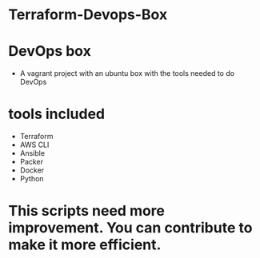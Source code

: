 # Terraform-Devops-Box
# DevOps box
* A vagrant project with an ubuntu box with the tools needed to do DevOps

# tools included
* Terraform
* AWS CLI
* Ansible
* Packer
* Docker
* Python

# This scripts need more improvement. You can contribute to make it more efficient.
